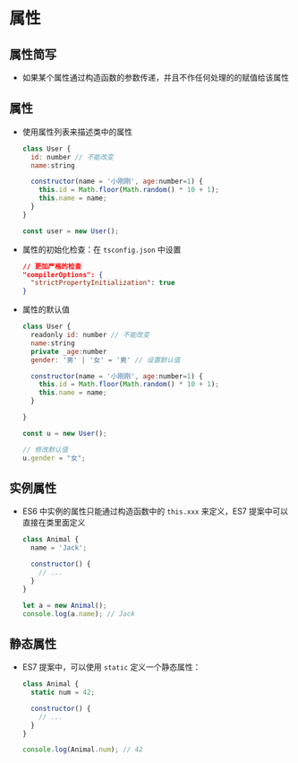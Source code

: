 # 属性

## 属性简写

  - 如果某个属性通过构造函数的参数传递，并且不作任何处理的的赋值给该属性

## 属性

  - 使用属性列表来描述类中的属性

    ```js
    class User {
      id: number // 不能改变
      name:string

      constructor(name = '小刚刚', age:number=1) {
        this.id = Math.floor(Math.random() * 10 + 1);
        this.name = name;
      }
    }

    const user = new User();
    ```

  - 属性的初始化检查：在 `tsconfig.json` 中设置

    ```json
    // 更加严格的检查
    "compilerOptions": {
      "strictPropertyInitialization": true
    }
    ```

  - 属性的默认值

    ```js
    class User {
      readonly id: number // 不能改变
      name:string
      private _age:number
      gender: '男' | '女' = '男' // 设置默认值

      constructor(name = '小刚刚', age:number=1) {
        this.id = Math.floor(Math.random() * 10 + 1);
        this.name = name;
      }

    }

    const u = new User();

    // 修改默认值
    u.gender = "女";
    ```

## 实例属性

  - ES6 中实例的属性只能通过构造函数中的 `this.xxx` 来定义，ES7 提案中可以直接在类里面定义

    ```js
    class Animal {
      name = 'Jack';

      constructor() {
        // ...
      }
    }

    let a = new Animal();
    console.log(a.name); // Jack
    ```

## 静态属性

  - ES7 提案中，可以使用 `static` 定义一个静态属性：

    ```js
    class Animal {
      static num = 42;

      constructor() {
        // ...
      }
    }

    console.log(Animal.num); // 42
    ```
